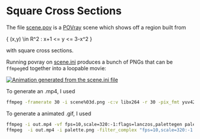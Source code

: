 # Square Cross Sections

The file [scene.pov](scene.pov) is a [POVray](http://www.povray.org/) scene which shows off a region built from

  \{ (x,y) \in R^2 : x+1 <= y <= 3-x^2 \}

with square cross sections.

Running povray on [scene.ini](scene.ini) produces a bunch of PNGs that can be `ffmpeg`ed together into a loopable movie:

[![Animation generated from the scene.ini file](http://img.youtube.com/vi/fBSkNQty0WI/0.jpg)](http://www.youtube.com/watch?v=fBSkNQty0WI "Square cross sections")

To generate an .mp4, I used

```bash
ffmpeg -framerate 30 -i scene%03d.png -c:v libx264 -r 30 -pix_fmt yuv420p out.mp4                                                                                                                   1 ↵
```

To generate a animated .gif, I used

```bash
ffmpeg -i out.mp4 -vf fps=10,scale=320:-1:flags=lanczos,palettegen palette.png                                                                                                                      1 ↵
ffmpeg  -i out.mp4 -i palette.png -filter_complex "fps=10,scale=320:-1:flags=lanczos[x];[x][1:v]paletteuse" output.gif
```
